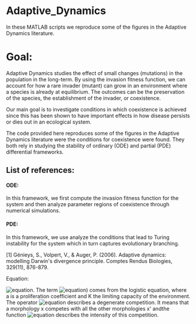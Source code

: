 # Adaptive_Dynamics
In these MATLAB scripts we reproduce some of the figures in the Adaptive Dynamics literature. 

# Goal:
Adaptive Dynamics studies the effect of small changes (mutations) in the population in the long-term. By using the invasion fitness function, we can account for how a rare invader (mutant) can grow in an environment where a species is already at equilibrium. The outcomes can be the preservation of the species, the establishment of the invader, or coexistence. 

Our main goal is to investigate conditions in which coexistence is achieved since this has been shown to have important effects in how disease persists or dies out in an ecological system. 

The code provided here reproduces some of the figures in the Adaptive Dynamics literature were the conditions for coexistence were found. They both rely in studying the stability of ordinary  (ODE) and partial (PDE) differential frameworks. 

## List of references:

#### ODE: 
In this framework, we first compute the invasion fitness function for the system and then analyze parameter regions of coexistence through numerical simulations.

#### PDE: 
In this framework, we use analyze the conditions that lead to Turing instability for the system which in turn captures evolutionary branching.

[1] Génieys, S., Volpert, V., & Auger, P. (2006). Adaptive dynamics: modelling Darwin's divergence principle. Comptes Rendus Biologies, 329(11), 876-879.

Equation:

![equation](https://latex.codecogs.com/gif.latex?\inline&space;\large&space;\frac{\partial&space;f}{\partial&space;x}&space;(t,&space;x)&space;-d\Delta&space;f(t,&space;x)&space;=&space;af(t,&space;x)K&space;-&space;C(f)(t,&space;x)). The term ![equation](https://latex.codecogs.com/gif.latex?\inline&space;\large&space;af(t,&space;x)K&space;-&space;C(f)(t,&space;x))) comes from the
logistic equation, where a is a proliferation coefficient and K the limiting capacity of the environment. The operator ![equation](https://latex.codecogs.com/gif.latex?\inline&space;\large&space;C(f)(t,&space;x)&space;=&space;\int_\Omega&space;\phi(x-x')f(t,x')dx') describes a degenerate competition. It means that a morphology x competes with all the other morphologies x' andthe function ![equation](https://latex.codecogs.com/gif.latex?\inline&space;\large&space;\phi(x-x')) describes the intensity of this competition.



